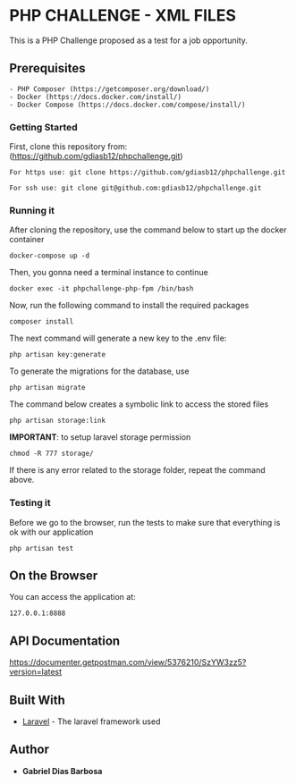 # PHP CHALLENGE - XML FILES

This is a PHP Challenge proposed as a test for a job opportunity.

## Prerequisites

```
- PHP Composer (https://getcomposer.org/download/)
- Docker (https://docs.docker.com/install/)
- Docker Compose (https://docs.docker.com/compose/install/)
```

### Getting Started

First, clone this repository from: (https://github.com/gdiasb12/phpchallenge.git)

```
For https use: git clone https://github.com/gdiasb12/phpchallenge.git

For ssh use: git clone git@github.com:gdiasb12/phpchallenge.git

```

### Running it

After cloning the repository, use the command below to start up the docker container
```
docker-compose up -d
```
Then, you gonna need a terminal instance to continue
```
docker exec -it phpchallenge-php-fpm /bin/bash
```

Now, run the following command to install the required packages 
```
composer install
```

The next command will generate a new key to the .env file:
```
php artisan key:generate
```

To generate the migrations for the database, use
```
php artisan migrate
```

The command below creates a symbolic link to access the stored files 
```
php artisan storage:link
```

**IMPORTANT**: to setup laravel storage permission
```
chmod -R 777 storage/
```
If there is any error related to the storage folder, repeat the command above.

### Testing it

Before we go to the browser, run the tests to make sure that everything is ok with our application 
```
php artisan test
```

## On the Browser

You can access the application at:
```
127.0.0.1:8888
```

## API Documentation

https://documenter.getpostman.com/view/5376210/SzYW3zz5?version=latest

## Built With

* [Laravel](https://laravel.com/) - The laravel framework used 

## Author

* **Gabriel Dias Barbosa**
